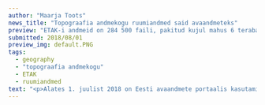 ```yaml
---
author: "Maarja Toots"
news_title: "Topograafia andmekogu ruumiandmed said avaandmeteks"
preview: "ETAK-i andmeid on 284 500 faili, pakitud kujul mahus 6 terabaiti, millest 4,24 terabaiti moodustavad ortofotod, 1,7 terabaiti kõrgusandmed ja 60 gigabaiti Eesti põhikaart ning ETAK-i tuumandmed. Vektorgraafikas ETAK-i tuumandmed on allalaaditavad nii teemade kaupa kihtidena kui ka kogu andmestik terve Eesti ulatuses ühes failis."
submitted: 2018/08/01
preview_img: default.PNG
tags:
  - geography
  - "topograafia andmekogu"
  - ETAK
  - ruumiandmed
text: "<p>Alates 1. juulist 2018 on Eesti avaandmete portaalis kasutamiseks kättesaadavad Maa-ameti Eesti topograafia andmekogu (ETAK) ruumiandmed.</p><p>ETAKi andmekogu sisaldab 284 500 faili (pakitud kujul mahus 6 TB), millest 4,24 TB moodustavad ortofotod, 1,7 TB kõrgusandmed ning lisaks 60 GB Eesti põhikaart ja ETAKi tuumandmed. Vektorgraafikas ETAKi tuumandmed on allalaaditavad nii teemade kaupa kihtidena kui ka ühe failina kogu andmestikuga terve Eesti kohta. Ortofotosid, kõrgusandmeid ja kaarte on suure mahukuse tõttu esialgu võimalik alla laadida vaid kaardilehtede kaupa, katastripiirid aga nii kogu Eesti kui ka maakondade kaupa.</p>><p>Andmeid saab alla laadida Maa-ameti <a href=\"https://geoportaal.maaamet.ee/est/Andmete-tellimine/Avaandmed-p487.html\" rel=\"nofollow\">geoportaali avaandmete lehe kaudu</a>. Maa-ameti ruumiandmeid saab endiselt kasutada ka allalaadimata kaardirakenduste ning avalike WMS teenuste kaudu. Maa-ameti ruumiandmeid saab endiselt kasutada ka kaardirakenduste ning avalike WMS teenuste kaudu ilma, et peaks neid selleks eraldi alla laadima. Täpsem info on leitav <a href=\"https://www.maaamet.ee/et/uudised/eesti-topograafia-andmekogu-andmed-katastripiirid-ja-kitsenduste-mojualad-muutusid\" rel=\"nofollow\">Maa-ameti kodulehelt</a></p><p>Juhul, kui ka teie organisatsioonil on avaandmete teemal uudiseid, siis kirjutage sellest aadressil <a href=\"mailto:maarja@okee.ee\" rel=\"nofollow\">maarja@okee.ee</a> ning me kajastame seda hea meelega opendata.riik.ee uudiste rubriigis!</p>"
---
```


